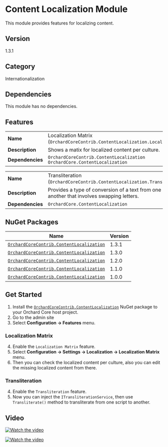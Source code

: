 # Content Localization Module

This module provides features for localizing content.

## Version

1.3.1

## Category

Internationalization

## Dependencies

This module has no dependencies.

## Features

|                  |                                                                                   |
|------------------|-----------------------------------------------------------------------------------|
| **Name**         | Localization Matrix (`OrchardCoreContrib.ContentLocalization.LocalizationMatrix`) |
| **Description**  | Shows a matix for localized content per culture.                                  |
| **Dependencies** | `OrchardCoreContrib.ContentLocalization`<br/> `OrchardCore.ContentLocalization`   |

|                  |                                                                                                    |
|------------------|----------------------------------------------------------------------------------------------------|
| **Name**         | Transliteration (`OrchardCoreContrib.ContentLocalization.Transliteration`)                         |
| **Description**  | Provides a type of conversion of a text from one script to another that involves swapping letters. |
| **Dependencies** | `OrchardCore.ContentLocalization`                                                                  |

## NuGet Packages

| Name                                                                                                                    | Version |
|-------------------------------------------------------------------------------------------------------------------------|---------|
| [`OrchardCoreContrib.ContentLocalization`](https://www.nuget.org/packages/OrchardCoreContrib.ContentLocalization/1.3.1) | 1.3.1   |
| [`OrchardCoreContrib.ContentLocalization`](https://www.nuget.org/packages/OrchardCoreContrib.ContentLocalization/1.3.0) | 1.3.0   |
| [`OrchardCoreContrib.ContentLocalization`](https://www.nuget.org/packages/OrchardCoreContrib.ContentLocalization/1.2.0) | 1.2.0   |
| [`OrchardCoreContrib.ContentLocalization`](https://www.nuget.org/packages/OrchardCoreContrib.ContentLocalization/1.1.0) | 1.1.0   |
| [`OrchardCoreContrib.ContentLocalization`](https://www.nuget.org/packages/OrchardCoreContrib.ContentLocalization/1.0.0) | 1.0.0   |

## Get Started

1. Install the [`OrchardCoreContrib.ContentLocalization`](https://www.nuget.org/packages/OrchardCoreContrib.ContentLocalization/) NuGet package to your Orchard Core host project.
2. Go to the admin site
3. Select **Configuration -> Features** menu.

### Localization Matrix

4. Enable the `Localization Matrix` feature.
5. Select **Configuration -> Settings -> Localization -> Localization Matrix** menu.
6. Then you can check the localized content per culture, also you can edit the missing localized content from there.

### Transliteration

4. Enable the `Transliteration` feature.
5. Now you can inject the `ITransliterationService`, then use `Transliterate()` method to transliterate from one script to another.

## Video

[![Watch the video](https://img.youtube.com/vi/14X8fmmnOL8/maxresdefault.jpg)](https://youtu.be/14X8fmmnOL8)

[![Watch the video](https://img.youtube.com/vi/MEmNL5tzezA/maxresdefault.jpg)](https://youtu.be/MEmNL5tzezA)
